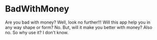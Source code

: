 # BadWithMoney
Are you bad with money? Well, look no further!!! Will this app help you in any way shape or form? No. But, will it make you better with money? Also no. So why use it? I don't know.

